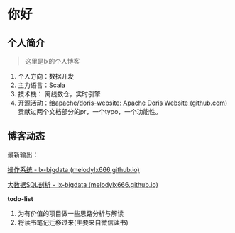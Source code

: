 # 你好

## 个人简介

> 这里是lx的个人博客

1. 个人方向：数据开发
2. 主力语言：Scala
3. 技术栈：   离线数仓，实时引擎
4. 开源活动：给[apache/doris-website: Apache Doris Website (github.com)](https://github.com/apache/doris-website)贡献过两个文档部分的pr，一个typo，一个功能性。

## 博客动态

最新输出：


[操作系统 - lx-bigdata (melodylx666.github.io)](https://melodylx666.github.io/lx-bigdata/BaseSkill/store/)

[大数据SQL剖析 - lx-bigdata (melodylx666.github.io)](https://melodylx666.github.io/lx-bigdata/dataWarehouse/%E5%A4%A7%E6%95%B0%E6%8D%AESQL/)

**todo-list**

1. 为有价值的项目做一些思路分析与解读
2. 将读书笔记迁移过来(主要来自微信读书)
